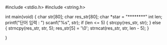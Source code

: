#include <stdio.h>
#include <string.h>

int main(void)
{
    char str[80];
    char res_str[80];
    char *star = "********"
    int len;
    printf("단어 입력 : ")
    scanf("%s", str);
    if (len <= 5)
    {
        strcpy(res_str, str);
    }
    else
    {
        strncpy(res_str, str, 5);
        res_str[5] = '\0';
        strncat(res_str, str, len - 5);
    }
    
}
